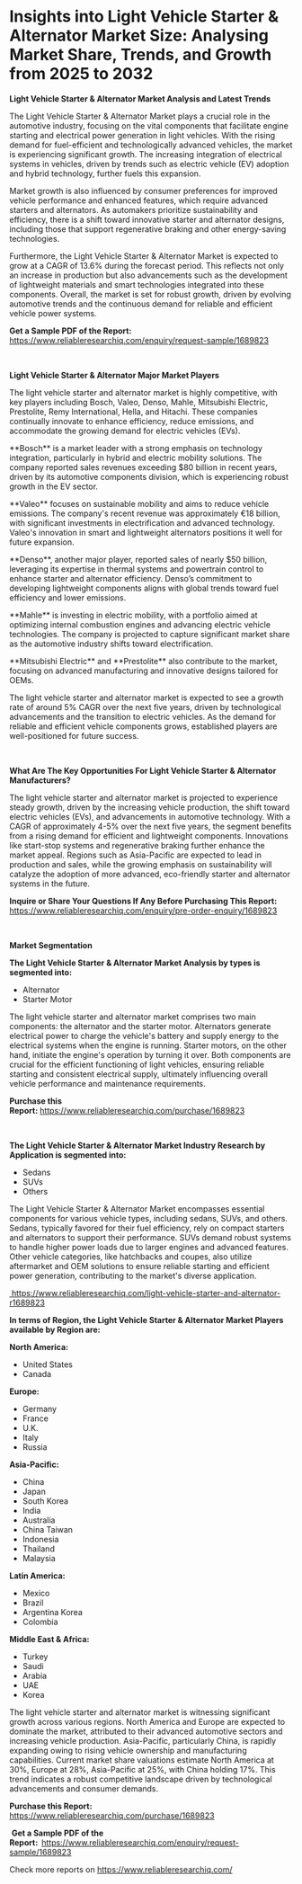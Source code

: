 <p><h1>Insights into Light Vehicle Starter & Alternator Market Size: Analysing Market Share, Trends, and Growth from 2025 to 2032</h1></p><p><strong>Light Vehicle Starter & Alternator Market Analysis and Latest Trends</strong></p>
<p><p>The Light Vehicle Starter & Alternator Market plays a crucial role in the automotive industry, focusing on the vital components that facilitate engine starting and electrical power generation in light vehicles. With the rising demand for fuel-efficient and technologically advanced vehicles, the market is experiencing significant growth. The increasing integration of electrical systems in vehicles, driven by trends such as electric vehicle (EV) adoption and hybrid technology, further fuels this expansion.</p><p>Market growth is also influenced by consumer preferences for improved vehicle performance and enhanced features, which require advanced starters and alternators. As automakers prioritize sustainability and efficiency, there is a shift toward innovative starter and alternator designs, including those that support regenerative braking and other energy-saving technologies.</p><p>Furthermore, the Light Vehicle Starter & Alternator Market is expected to grow at a CAGR of 13.6% during the forecast period. This reflects not only an increase in production but also advancements such as the development of lightweight materials and smart technologies integrated into these components. Overall, the market is set for robust growth, driven by evolving automotive trends and the continuous demand for reliable and efficient vehicle power systems.</p></p>
<p><strong>Get a Sample PDF of the Report:&nbsp;</strong> <a href="https://www.reliableresearchiq.com/enquiry/request-sample/1689823?utm_campaign=1129&utm_medium=2&utm_source=Github&utm_content=ia&utm_term=07012025&utm_id=light-vehicle-starter-alternator">https://www.reliableresearchiq.com/enquiry/request-sample/1689823</a></p>
<p>&nbsp;</p>
<p><strong>Light Vehicle Starter & Alternator Major Market Players</strong></p>
<p><p>The light vehicle starter and alternator market is highly competitive, with key players including Bosch, Valeo, Denso, Mahle, Mitsubishi Electric, Prestolite, Remy International, Hella, and Hitachi. These companies continually innovate to enhance efficiency, reduce emissions, and accommodate the growing demand for electric vehicles (EVs).</p><p>**Bosch** is a market leader with a strong emphasis on technology integration, particularly in hybrid and electric mobility solutions. The company reported sales revenues exceeding $80 billion in recent years, driven by its automotive components division, which is experiencing robust growth in the EV sector.</p><p>**Valeo** focuses on sustainable mobility and aims to reduce vehicle emissions. The company's recent revenue was approximately €18 billion, with significant investments in electrification and advanced technology. Valeo's innovation in smart and lightweight alternators positions it well for future expansion.</p><p>**Denso**, another major player, reported sales of nearly $50 billion, leveraging its expertise in thermal systems and powertrain control to enhance starter and alternator efficiency. Denso’s commitment to developing lightweight components aligns with global trends toward fuel efficiency and lower emissions.</p><p>**Mahle** is investing in electric mobility, with a portfolio aimed at optimizing internal combustion engines and advancing electric vehicle technologies. The company is projected to capture significant market share as the automotive industry shifts toward electrification.</p><p>**Mitsubishi Electric** and **Prestolite** also contribute to the market, focusing on advanced manufacturing and innovative designs tailored for OEMs.</p><p>The light vehicle starter and alternator market is expected to see a growth rate of around 5% CAGR over the next five years, driven by technological advancements and the transition to electric vehicles. As the demand for reliable and efficient vehicle components grows, established players are well-positioned for future success.</p></p>
<p>&nbsp;</p>
<p><strong>What Are The Key Opportunities For Light Vehicle Starter & Alternator Manufacturers?</strong></p>
<p><p>The light vehicle starter and alternator market is projected to experience steady growth, driven by the increasing vehicle production, the shift toward electric vehicles (EVs), and advancements in automotive technology. With a CAGR of approximately 4-5% over the next five years, the segment benefits from a rising demand for efficient and lightweight components. Innovations like start-stop systems and regenerative braking further enhance the market appeal. Regions such as Asia-Pacific are expected to lead in production and sales, while the growing emphasis on sustainability will catalyze the adoption of more advanced, eco-friendly starter and alternator systems in the future.</p></p>
<p><strong>Inquire or Share Your Questions If Any Before Purchasing This Report:</strong> <a href="https://www.reliableresearchiq.com/enquiry/pre-order-enquiry/1689823?utm_campaign=1129&utm_medium=2&utm_source=Github&utm_content=ia&utm_term=07012025&utm_id=light-vehicle-starter-alternator">https://www.reliableresearchiq.com/enquiry/pre-order-enquiry/1689823</a></p>
<p>&nbsp;</p>
<p><strong>Market Segmentation</strong></p>
<p><strong>The Light Vehicle Starter & Alternator Market Analysis by types is segmented into:</strong></p>
<p><ul><li>Alternator</li><li>Starter Motor</li></ul></p>
<p><p>The light vehicle starter and alternator market comprises two main components: the alternator and the starter motor. Alternators generate electrical power to charge the vehicle's battery and supply energy to the electrical systems when the engine is running. Starter motors, on the other hand, initiate the engine's operation by turning it over. Both components are crucial for the efficient functioning of light vehicles, ensuring reliable starting and consistent electrical supply, ultimately influencing overall vehicle performance and maintenance requirements.</p></p>
<p><strong>Purchase this Report:&nbsp;</strong><a href="https://www.reliableresearchiq.com/purchase/1689823?utm_campaign=1129&utm_medium=2&utm_source=Github&utm_content=ia&utm_term=07012025&utm_id=light-vehicle-starter-alternator">https://www.reliableresearchiq.com/purchase/1689823</a></p>
<p>&nbsp;</p>
<p><strong>The Light Vehicle Starter & Alternator Market Industry Research by Application is segmented into:</strong></p>
<p><ul><li>Sedans</li><li>SUVs</li><li>Others</li></ul></p>
<p><p>The Light Vehicle Starter & Alternator Market encompasses essential components for various vehicle types, including sedans, SUVs, and others. Sedans, typically favored for their fuel efficiency, rely on compact starters and alternators to support their performance. SUVs demand robust systems to handle higher power loads due to larger engines and advanced features. Other vehicle categories, like hatchbacks and coupes, also utilize aftermarket and OEM solutions to ensure reliable starting and efficient power generation, contributing to the market's diverse application.</p></p>
<p><a href="https://www.reliableresearchiq.com/light-vehicle-starter-and-alternator-r1689823?utm_campaign=1129&utm_medium=2&utm_source=Github&utm_content=ia&utm_term=07012025&utm_id=light-vehicle-starter-alternator">&nbsp;https://www.reliableresearchiq.com/light-vehicle-starter-and-alternator-r1689823</a></p>
<p><strong>In terms of Region, the Light Vehicle Starter & Alternator Market Players available by Region are:</strong></p>
<p>
    <p> <strong> North America: </strong>
        <ul>
            <li>United States</li>
            <li>Canada</li>
        </ul>
        </p> 
    <p> <strong> Europe: </strong>
        <ul>
            <li>Germany</li>
            <li>France</li>
            <li>U.K.</li>
            <li>Italy</li>
            <li>Russia</li>
        </ul>
        </p> 
    <p> <strong> Asia-Pacific: </strong>
        <ul>
            <li>China</li>
            <li>Japan</li>
            <li>South Korea</li>
            <li>India</li>
            <li>Australia</li>
            <li>China Taiwan</li>
            <li>Indonesia</li>
            <li>Thailand</li>
            <li>Malaysia</li>
        </ul>
        </p> 
    <p> <strong> Latin America: </strong>
        <ul>
            <li>Mexico</li>
            <li>Brazil</li>
            <li>Argentina Korea</li>
            <li>Colombia</li>
        </ul>
        </p> 
    <p> <strong> Middle East & Africa: </strong>
        <ul>
            <li>Turkey</li>
            <li>Saudi</li>
            <li>Arabia</li>
            <li>UAE</li>
            <li>Korea</li>
        </ul>
    </p>
    </p>
<p><p>The light vehicle starter and alternator market is witnessing significant growth across various regions. North America and Europe are expected to dominate the market, attributed to their advanced automotive sectors and increasing vehicle production. Asia-Pacific, particularly China, is rapidly expanding owing to rising vehicle ownership and manufacturing capabilities. Current market share valuations estimate North America at 30%, Europe at 28%, Asia-Pacific at 25%, with China holding 17%. This trend indicates a robust competitive landscape driven by technological advancements and consumer demands.</p></p>
<p><strong>Purchase this Report: </strong><a href="https://www.reliableresearchiq.com/purchase/1689823?utm_campaign=1129&utm_medium=2&utm_source=Github&utm_content=ia&utm_term=07012025&utm_id=light-vehicle-starter-alternator">https://www.reliableresearchiq.com/purchase/1689823</a></p>
<p>&nbsp;<strong>Get a Sample PDF of the Report:&nbsp;&nbsp;</strong><a href="https://www.reliableresearchiq.com/enquiry/request-sample/1689823?utm_campaign=1129&utm_medium=2&utm_source=Github&utm_content=ia&utm_term=07012025&utm_id=light-vehicle-starter-alternator">https://www.reliableresearchiq.com/enquiry/request-sample/1689823</a></p>
<p><strong></strong></p>
<p>Check more reports on <a href="https://www.reliableresearchiq.com/?utm_campaign=1129&utm_medium=2&utm_source=Github&utm_content=ia&utm_term=07012025&utm_id=light-vehicle-starter-alternator">https://www.reliableresearchiq.com/</a></p>